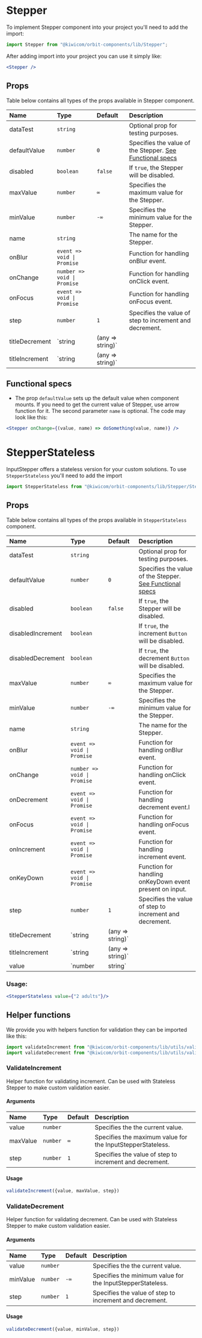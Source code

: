 # Stepper
To implement Stepper component into your project you'll need to add the import:
```jsx
import Stepper from "@kiwicom/orbit-components/lib/Stepper";
```
After adding import into your project you can use it simply like:
```jsx
<Stepper />
```

## Props

Table below contains all types of the props available in Stepper component.

| Name            | Type                          | Default     | Description                                        |
| :-------------- | :---------------------------- | :---------- | :------------------------------------------------- |
| dataTest        | `string`                      |             | Optional prop for testing purposes.
| defaultValue    | `number`                      | `0`         | Specifies the value of the Stepper. [See Functional specs](#functional-specs)
| disabled        | `boolean`                     | `false`     | If `true`, the Stepper will be disabled.
| maxValue        | `number`                      | `∞`         | Specifies the maximum value for the Stepper.
| minValue        | `number`                      | `-∞`        | Specifies the minimum value for the Stepper.
| name            | `string`                      |             | The name for the Stepper.
| onBlur          | `event => void \| Promise`    |             | Function for handling onBlur event.
| onChange        | `number => void \| Promise`   |             | Function for handling onClick event.
| onFocus         | `event => void \| Promise`    |             | Function for handling onFocus event.
| step            | `number`                      | `1`         | Specifies the value of step to increment and decrement.
| titleDecrement  | `string | (any => string)`    |             | Specifies `title` property on decrement `Button`.
| titleIncrement  | `string | (any => string)`    |             | Specifies `title` property on increment `Button`.

## Functional specs
* The prop `defaultValue` sets up the default value when component mounts. If you need to get the current value of Stepper, use arrow function for it. The second parameter `name` is optional. The code may look like this:
```jsx
<Stepper onChange={(value, name) => doSomething(value, name)} />
```

# StepperStateless
InputStepper offers a stateless version for your custom solutions. To use `StepperStateless` you'll need to add the import

```jsx
import StepperStateless from "@kiwicom/orbit-components/lib/Stepper/StepperStateless"
```

## Props
Table below contains all types of the props available in `StepperStateless` component.

| Name              | Type                          | Default     | Description                                        |
| :---------------- | :---------------------------- | :---------- | :------------------------------------------------- |
| dataTest          | `string`                      |             | Optional prop for testing purposes.
| defaultValue      | `number`                      | `0`         | Specifies the value of the Stepper. [See Functional specs](#functional-specs)
| disabled          | `boolean`                     | `false`     | If `true`, the Stepper will be disabled.
| disabledIncrement | `boolean`                     |             | If `true`, the increment `Button` will be disabled.
| disabledDecrement | `boolean`                     |             | If `true`, the decrement `Button` will be disabled.
| maxValue          | `number`                      | `∞`         | Specifies the maximum value for the Stepper.
| minValue          | `number`                      | `-∞`        | Specifies the minimum value for the Stepper.
| name              | `string`                      |             | The name for the Stepper.
| onBlur            | `event => void \| Promise`    |             | Function for handling onBlur event.
| onChange          | `number => void \| Promise`   |             | Function for handling onClick event.
| onDecrement       | `event => void \| Promise`    |             | Function for handling decrement event.l
| onFocus           | `event => void \| Promise`    |             | Function for handling onFocus event.
| onIncrement       | `event => void \| Promise`    |             | Function for handling increment event.
| onKeyDown         | `event => void \| Promise`    |             | Function for handling onKeyDown event present on input.
| step              | `number`                      | `1`         | Specifies the value of step to increment and decrement.
| titleDecrement    | `string | (any => string)`    |             | Specifies `title` property on decrement `Button`.
| titleIncrement    | `string | (any => string)`    |             | Specifies `title` property on increment `Button`.
| value             | `number | string`             |             | Specifies the value of the StepperStateless.

### Usage:
```jsx
<StepperStateless value={"2 adults"}/>
```

## Helper functions
We provide you with helpers function for validation they can be imported like this:

```jsx
import validateIncrement from "@kiwicom/orbit-components/lib/utils/validateIncrement";
import validateDecrement from "@kiwicom/orbit-components/lib/utils/validateDecrement";
```

### ValidateIncrement
Helper function for validating increment. Can be used with Stateless Stepper to make custom validation easier.

#### Arguments
| Name            | Type                        | Default     | Description                                        |
| :-------------- | :-------------------------- | :---------- | :------------------------------------------------- |
| value           | `number`                    |             | Specifies the the current value.
| maxValue        | `number`                    |  `∞`        | Specifies the maximum value for the InputStepperStateless.
| step            | `number`                    |  `1`        | Specifies the value of step to increment and decrement.


#### Usage 
```js
validateIncrement({value, maxValue, step})
```

### ValidateDecrement
Helper function for validating decrement. Can be used with Stateless Stepper to make custom validation easier.

#### Arguments
| Name            | Type                        | Default     | Description                                        |
| :-------------- | :-------------------------- | :---------- | :------------------------------------------------- |
| value           | `number`                    |             | Specifies the the current value.
| minValue        | `number`                    |  `-∞`       | Specifies the minimum value for the InputStepperStateless.
| step            | `number`                    |  `1`        | Specifies the value of step to increment and decrement.


#### Usage 
```js
validateDecrement({value, minValue, step})
```
